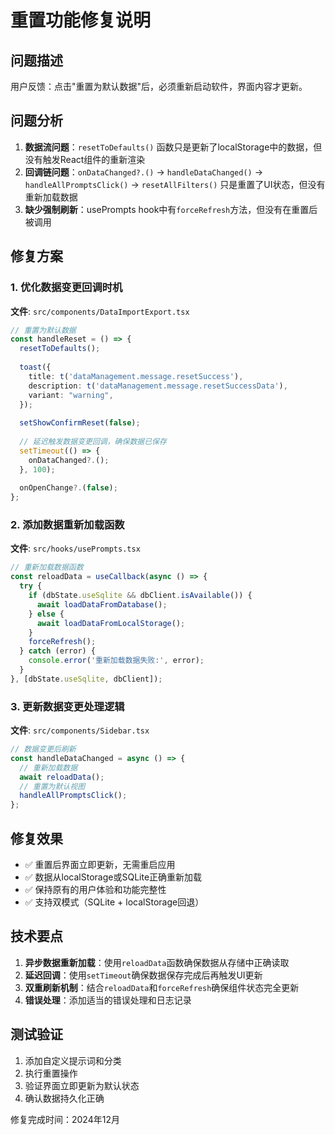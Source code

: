 # 重置功能修复说明

## 问题描述

用户反馈：点击"重置为默认数据"后，必须重新启动软件，界面内容才更新。

## 问题分析

1. **数据流问题**：`resetToDefaults()` 函数只是更新了localStorage中的数据，但没有触发React组件的重新渲染
2. **回调链问题**：`onDataChanged?.()` → `handleDataChanged()` → `handleAllPromptsClick()` → `resetAllFilters()` 只是重置了UI状态，但没有重新加载数据
3. **缺少强制刷新**：usePrompts hook中有`forceRefresh`方法，但没有在重置后被调用

## 修复方案

### 1. 优化数据变更回调时机

**文件**: `src/components/DataImportExport.tsx`

```typescript
// 重置为默认数据
const handleReset = () => {
  resetToDefaults();
  
  toast({
    title: t('dataManagement.message.resetSuccess'),
    description: t('dataManagement.message.resetSuccessData'),
    variant: "warning",
  });
  
  setShowConfirmReset(false);
  
  // 延迟触发数据变更回调，确保数据已保存
  setTimeout(() => {
    onDataChanged?.();
  }, 100);
  
  onOpenChange?.(false);
};
```

### 2. 添加数据重新加载函数

**文件**: `src/hooks/usePrompts.tsx`

```typescript
// 重新加载数据函数
const reloadData = useCallback(async () => {
  try {
    if (dbState.useSqlite && dbClient.isAvailable()) {
      await loadDataFromDatabase();
    } else {
      await loadDataFromLocalStorage();
    }
    forceRefresh();
  } catch (error) {
    console.error('重新加载数据失败:', error);
  }
}, [dbState.useSqlite, dbClient]);
```

### 3. 更新数据变更处理逻辑

**文件**: `src/components/Sidebar.tsx`

```typescript
// 数据变更后刷新
const handleDataChanged = async () => {
  // 重新加载数据
  await reloadData();
  // 重置为默认视图
  handleAllPromptsClick();
};
```

## 修复效果

- ✅ 重置后界面立即更新，无需重启应用
- ✅ 数据从localStorage或SQLite正确重新加载
- ✅ 保持原有的用户体验和功能完整性
- ✅ 支持双模式（SQLite + localStorage回退）

## 技术要点

1. **异步数据重新加载**：使用`reloadData`函数确保数据从存储中正确读取
2. **延迟回调**：使用`setTimeout`确保数据保存完成后再触发UI更新
3. **双重刷新机制**：结合`reloadData`和`forceRefresh`确保组件状态完全更新
4. **错误处理**：添加适当的错误处理和日志记录

## 测试验证

1. 添加自定义提示词和分类
2. 执行重置操作
3. 验证界面立即更新为默认状态
4. 确认数据持久化正确

修复完成时间：2024年12月
